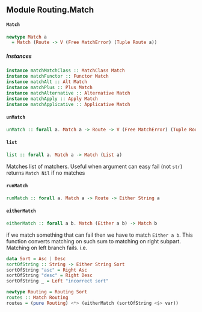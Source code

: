 ## Module Routing.Match

#### `Match`

``` purescript
newtype Match a
  = Match (Route -> V (Free MatchError) (Tuple Route a))
```

##### Instances
``` purescript
instance matchMatchClass :: MatchClass Match
instance matchFunctor :: Functor Match
instance matchAlt :: Alt Match
instance matchPlus :: Plus Match
instance matchAlternative :: Alternative Match
instance matchApply :: Apply Match
instance matchApplicative :: Applicative Match
```

#### `unMatch`

``` purescript
unMatch :: forall a. Match a -> Route -> V (Free MatchError) (Tuple Route a)
```

#### `list`

``` purescript
list :: forall a. Match a -> Match (List a)
```

Matches list of matchers. Useful when argument can easy fail (not `str`)
returns `Match Nil` if no matches

#### `runMatch`

``` purescript
runMatch :: forall a. Match a -> Route -> Either String a
```

#### `eitherMatch`

``` purescript
eitherMatch :: forall a b. Match (Either a b) -> Match b
```

if we match something that can fail then we have to
match `Either a b`. This function converts matching on such
sum to matching on right subpart. Matching on left branch fails.
i.e.
```purescript
data Sort = Asc | Desc
sortOfString :: String -> Either String Sort
sortOfString "asc" = Right Asc
sortOfString "desc" = Right Desc
sortOfString _ = Left "incorrect sort"

newtype Routing = Routing Sort
routes :: Match Routing
routes = (pure Routing) <*> (eitherMatch (sortOfString <$> var))

```


